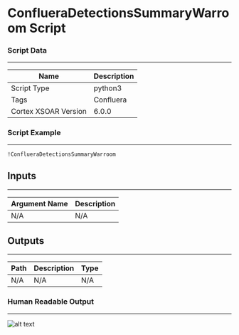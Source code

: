 # ConflueraDetectionsSummaryWarroom Script

### Script Data

---

| **Name** | **Description** |
| --- | --- |
| Script Type | python3 |
| Tags | Confluera |
| Cortex XSOAR Version | 6.0.0 |

### Script Example

---
```!ConflueraDetectionsSummaryWarroom```

## Inputs

---

| **Argument Name** | **Description** |
| --- | --- |
| N/A | N/A |

## Outputs

---

| **Path** | **Description** | **Type** |
| --- | --- | --- |
|  N/A  | N/A | N/A |

### Human Readable Output

---
![alt text](../../doc_files/DetectionsSummaryWarroom-Script.png)